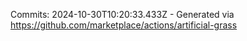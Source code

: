 Commits: 2024-10-30T10:20:33.433Z - Generated via https://github.com/marketplace/actions/artificial-grass
<br>
